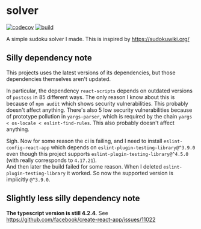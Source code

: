# solver

[![codecov](https://codecov.io/gh/icecream17/solver/branch/main/graph/badge.svg?token=FOcsmxUx91)](https://codecov.io/gh/icecream17/solver)
[![build](https://github.com/icecream17/solver/workflows/build/badge.svg)](https://github.com/icecream17/solver/actions)

A simple sudoku solver I made. This is inspired by <https://sudokuwiki.org/>

## Silly dependency note

This projects uses the latest versions of its dependencies, but those dependencies themselves aren't updated.

In particular, the dependency `react-scripts` depends on outdated versions of `postcss` in 85 different ways. The only reason I know about this is because of `npm audit` which shows security vulnerabilities. This probably doesn't affect anything. There's also 5 low security vulnerabilities because of prototype pollution in `yargs-parser`, which is required by the chain `yargs < os-locale < eslint-find-rules`. This also probably doesn't affect anything.

Sigh. Now for some reason the ci is failing, and I need to install `eslint-config-react-app` which depends on `eslint-plugin-testing-library@^3.9.0` even though this project supports `eslint-plugin-testing-library@^4.5.0` (with really corresponds to `4.17.21`).\
And then later the build failed for some reason. When I deleted `eslint-plugin-testing-library` it worked. So now the supported version is implicitly `@^3.9.0`.

## Slightly less silly dependency note

__The typescript version is still 4.2.4__. See <https://github.com/facebook/create-react-app/issues/11022>
